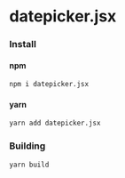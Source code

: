 # datepicker.jsx

### Install

#### npm

```bash
npm i datepicker.jsx
```

#### yarn

```bash
yarn add datepicker.jsx
```

### Building

```bash
yarn build
```
